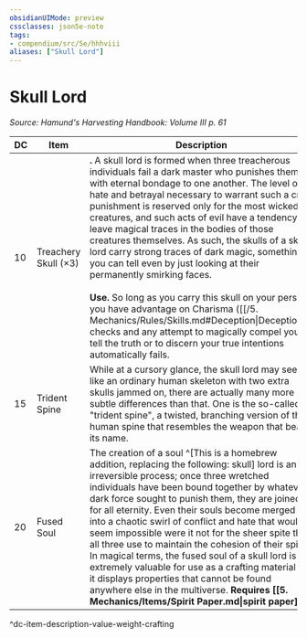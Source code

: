```yaml
---
obsidianUIMode: preview
cssclasses: json5e-note
tags:
- compendium/src/5e/hhhviii
aliases: ["Skull Lord"]
---
```

# Skull Lord
*Source: Hamund's Harvesting Handbook: Volume III p. 61* 

| DC | Item | Description | Value | Weight | Crafting |
|----|------|-------------|-------|--------|----------|
| 10 | Treachery Skull (×3) | **.** A skull lord is formed when three treacherous individuals fail a dark master who punishes them with eternal bondage to one another. The level of hate and betrayal necessary to warrant such a cruel punishment is reserved only for the most wicked of creatures, and such acts of evil have a tendency to leave magical traces in the bodies of those creatures themselves. As such, the skulls of a skull lord carry strong traces of dark magic, something you can tell even by just looking at their permanently smirking faces.<br /><br />**Use.** So long as you carry this skull on your person, you have advantage on Charisma ([[/5. Mechanics/Rules/Skills.md#Deception\|Deception]]) checks and any attempt to magically compel you to tell the truth or to discern your true intentions automatically fails. | 205 gp | 7 lb | — |
| 15 | Trident Spine | While at a cursory glance, the skull lord may seem like an ordinary human skeleton with two extra skulls jammed on, there are actually many more subtle differences than that. One is the so-called "trident spine", a twisted, branching version of the human spine that resembles the weapon that bears its name. | 1,285 gp | 30 lb | [[5. Mechanics/Items/Staff Of The Chained Spell.md\|Staff of the Chained Spell]] |
| 20 | Fused Soul | The creation of a soul ^[This is a homebrew addition, replacing the following: skull] lord is an irreversible process; once three wretched individuals have been bound together by whatever dark force sought to punish them, they are joined for all eternity. Even their souls become merged into a chaotic swirl of conflict and hate that would seem impossible were it not for the sheer spite that all three use to maintain the cohesion of their spirit. In magical terms, the fused soul of a skull lord is extremely valuable for use as a crafting material as it displays properties that cannot be found anywhere else in the multiverse. **Requires [[5. Mechanics/Items/Spirit Paper.md\|spirit paper]].** | 2,880 gp | 1 lb | [[5. Mechanics/Items/Amulet Of Spiritual Obfuscation.md\|Amulet of Spiritual Obfuscation]] |
^dc-item-description-value-weight-crafting